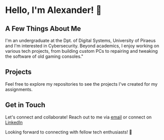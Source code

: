 # Hello, I'm Alexander! 👋

## A Few Things About Me

I'm an undergraduate at the Dpt. of Digital Systems, University of Piraeus and I'm interested in Cybersecurity. Beyond academics, I enjoy working on various tech projects, from building custom PCs to repairing and tweaking the software of old gaming consoles."

## Projects

Feel free to explore my repositories to see the projects I've created for my assignments.

## Get in Touch

Let's connect and collaborate! Reach out to me via [email](mailto:a_lexnikas@hotmail.gr) or connect on [LinkedIn](https://www.linkedin.com/in/alexandros-nikas-94877929a/)


Looking forward to connecting with fellow tech enthusiasts! 🚀
